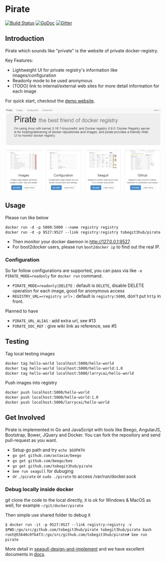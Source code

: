 # Pirate

[![Build Status](https://drone.io/github.com/tobegit3hub/pirate/status.png)](https://drone.io/github.com/tobegit3hub/pirate/latest) [![GoDoc](https://godoc.org/github.com/tobegit3hub/pirate?status.svg)](https://godoc.org/github.com/tobegit3hub/pirate) [![Gitter](https://badges.gitter.im/Join%20Chat.svg)](https://gitter.im/tobegit3hub/pirate?utm_source=badge&utm_medium=badge&utm_campaign=pr-badge&utm_content=badge)

## Introduction

Pirate which sounds like "private" is the website of private docker-registry.

Key Features:
  
  * Lightweight UI for private registry's information like images/configuration
  * Readonly mode to be used anonymous
  * (TODO) link to internal/external web sites for more detail information for each image

For quick start, checkout the [demo website](http://96.126.127.93:9527/).

![](screenshot.png)

## Usage

Please run like below 

	docker run -d -p 5000:5000 --name registry registry
	docker run -d -p 9527:9527 --link registry:registry tobegit3hub/pirate

* Then monitor your docker daemon in <http://127.0.0.1:9527>.
* For boot2docker users, please run `boot2docker ip` to find out the real IP.

### Configuration ###

So far follow configurations are supported, you can pass via like `-e PIRATE_MODE=readonly` for `docker run` command.

 * `PIRATE_MODE=readonly|DELETE`   : default is `DELETE`, disable DELETE operation for each image, good for anonymous access
 * `REGISTRY_URL=<registry url>`   : default is `registry:5000`, don't put `http` in front.
 
Planned to have
 
 * `PIRATE_URL_ALIAS`  : add extra url, see #13
 * `PIRATE_DOC_REF`    : give wiki link as reference, see #5

## Testing 

Tag local testing images 

	docker tag hello-world localhost:5000/hello-world
	docker tag hello-world localhost:5000/hello-world:1.0
	docker tag hello-world localhost:5000/larrycai/hello-world
	
Push images into registry
 
	docker push localhost:5000/hello-world
	docker push localhost:5000/hello-world:1.0
	docker push localhost:5000/larrycai/hello-world

## Get Involved

Pirate is implemented in Go and JavaScript with tools like Beego, AngularJS, Bootstrap, Bower, JQuery and Docker. You can fork the repository and send pull-request as you want.

* Setup go path and try `echo $GOPATH`
* `go get github.com/astaxie/beego`
* `go get github.com/beego/bee`
* `go get github.com/tobegit3hub/pirate`
* `bee run seagull` for dubuging 
* or `./pirate` or `sudo ./pirate` to access /var/run/docker.sock

### Debug locally inside docker

git clone the code to the local directly, it is ok for Windows & MacOS as well, for example `~/git/docker/pirate`

Then simple use shared folder to debug it
    
	$ docker run -it -p 9527:9527 --link registry:registry -v $PWD:/go/src/github.com/tobegit3hub/pirate tobegit3hub/pirate bash
	root@55640c0fb4f3:/go/src/github.com/tobegit3hub/pirate# bee run pirate

More detail in [seagull-design-and-implement](docs/2014-10-14-seagull-design-and-implement.md) and we have excellent documents in [docs](https://github.com/tobegit3hub/seagull/tree/master/docs).

